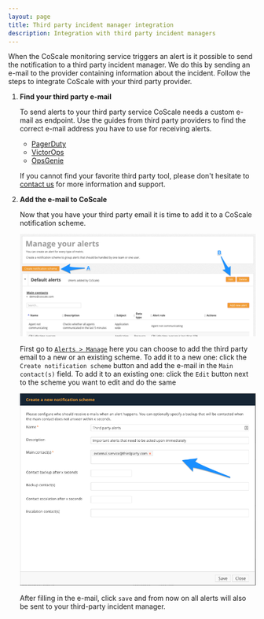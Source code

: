 ```yaml
---
layout: page
title: Third party incident manager integration
description: Integration with third party incident managers
---
```


When the CoScale monitoring service triggers an alert is it possible to send the notification to a third party incident manager. We do this by sending an e-mail to the provider containing information about the incident. Follow the steps to integrate CoScale with your third party provider.

1. **Find your third party e-mail**

    To send alerts to your third party service CoScale needs a custom e-mail as endpoint. Use the guides from third party providers to find the correct e-mail address you have to use for receiving alerts.

    * <a href="https://www.pagerduty.com/docs/guides/email-integration-guide/" target="_blanc">PagerDuty</a>
    * <a href="http://victorops.force.com/knowledgebase/articles/Integration/Generic-Email-Integration" target="_blanc">VictorOps</a>
    * <a href="https://www.opsgenie.com/docs/alert-creation/creating-alerts-via-email" target="_blanc">OpsGenie</a>

    If you cannot find your favorite third party tool, please don't hesitate to <a href="mailto:info@coscale.com" class="js-support">contact us</a> for more information and support.

2. **Add the e-mail to CoScale**

    Now that you have your third party email it is time to add it to a CoScale notification scheme.

    <img src="/gfx/installation/alerting/static/third-party/alert_notifications.png" alt="Alert view" class="img-responsive" />

    First go to <a href="/alerts/manage/" class="js-dashboard-link">`Alerts > Manage`</a> here you can choose to add the third party email to a new or an existing scheme.
    To add it to a new one: click the `Create notification scheme` button and add the e-mail in the `Main contact(s)` field. To add it to an existing one: click the `Edit` button next to the scheme you want to edit and do the same

    <img src="/gfx/installation/alerting/static/third-party/alert_email.png" alt="Where to fill in the e-mail address" class="img-responsive" />

    After filling in the e-mail, click `save` and from now on all alerts will also be sent to your third-party incident manager.
